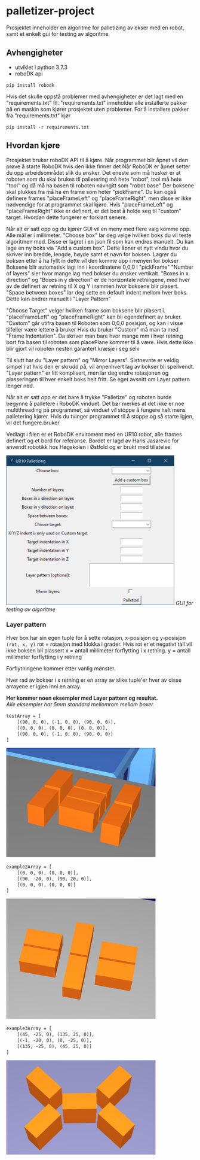 # palletizer-project
Prosjektet inneholder en algoritme for palletizing av ekser med en robot, samt et enkelt gui for testing av algoritme.

## Avhengigheter
- utviklet i python 3.7.3
- roboDK api
```
pip install robodk
```

Hvis det skulle oppstå problemer med avhengigheter er det lagt med en "requirements.txt" fil.
"requirements.txt" inneholder alle installerte pakker på en maskin som kjører prosjektet uten problemer.
For å installere pakker fra "requirements.txt" kjør
```
pip install -r requirements.txt
```

## Hvordan kjøre
Prosjektet bruker roboDK API til å kjøre. Når programmet blir åpnet vil den prøve å starte RoboDK hvis den ikke finner det
Når RoboDK er åpnet setter du opp arbeidsområdet slik du ønsker. Det eneste som må husker er at roboten som du skal brukes til palletering må hete "robot", tool må hete "tool" og då må ha basen til roboten navngitt som "robot base"
Der boksene skal plukkes fra må ha en frame som heter "pickFrame". Du kan også definere frames "placeFrameLeft" og "placeFrameRight", men disse er ikke nødvendige for at programmet skal kjøre.
Hvis "placeFrameLeft" og "placeFrameRight" ikke er definert, er det best å holde seg til "custom" target. Hvordan dette fungerer er forklart senere. 

Når alt er satt opp og du kjører GUI vil en meny med flere valg komme opp. Alle mål er i millimeter.
"Choose box" lar deg velge hvilken boks du vil teste algoritmen med. Disse er lagret i en json fil som kan endres manuelt.
Du kan lage en ny boks via "Add a custom box". Dette åpner et nytt vindu hvor du skriver inn bredde, lengde, høyde samt et navn for boksen. Lagrer du boksen etter å ha fyllt in dette vil den komme opp i menyen for bokser
Boksene blir automatisk lagt inn i koordinatene 0,0,0 i "pickFrame"
"Number of layers" sier hvor mange lag med bokser du ønsker vertikalt. "Boxes in x direction"  og "Boxes in y direction" er de horizontale retningene, med hver av de definert av retning til X og Y i rammen hvor boksene blir plasert.
"Space between boxes" lar deg sette en default indent mellom hver boks. Dette kan endrer manuelt i "Layer Pattern"

"Choose Target" velger hvilken frame som boksene blir plasert i. "placeFrameLeft" og "placeFrameRight" kan bli egendefinert av bruker. "Custom" går utifra basen til Roboten som 0,0,0 posisjon, og kan i visse tilfeller være lettere å bruker
Hvis du bruker "Custom" må man ta med "Frame Indentation". Da skriver man bare hvor mange mm i hver retning bort fra basen til roboten som placePlane kommer til å være. Hvis dette ikke blir gjort vil roboten nesten garantert kræsje i seg selv

Til slutt har du "Layer pattern" og "Mirror Layers". Sistnevnte er veldig simpel i at hvis den er skrudd på, vil annenhvert lag av bokser bli speilvendt.
"Layer pattern" er litt komplisert, men lar deg endre rotasjonen og plasseringen til hver enkelt boks helt fritt. Se eget avsnitt om Layer pattern lenger ned.

Når alt er satt opp er det bare å trykke "Palletize" og roboten burde begynne å palletere i RoboDK vinduet.
Det bør merkes at det ikke er noe multithreading på programmet, så vinduet vil stoppe å fungere helt mens palletering kjører. Hvis du tvinger programmet til å stoppe og så starte igjen, vil det fungere.bruker

Vedlagt i filen er et RoboDK enviroment med en UR10 robot, alle frames definert og et bord for referanse. Bordet er lagd av Haris Jasarevic for anvendt robotikk hos Høgskolen i Østfold og er brukt med tillatelse.

<img src="./bilder/GUI.PNG" height="400"><break>
*GUI for testing av algoritme*

### Layer pattern
Hver box har sin egen tuple for å sette rotasjon, x-posisjon og y-posisjon
`(rot, x, y)`
rot = rotasjon med klokka i grader. Hvis rot er et negativt tall vil ikke boksen bli plassert
x = antall millimeter forflytting i x retning. 
y = antall millimeter forflytting i y retning`

Forflytningene kommer etter vanlig mønster.

Hver rad av bokser i x retning er en array av slike tuple'er
hver av disse arrayene er igjen inni en array.

**Her kommer noen eksempler med Layer pattern og resultat.**  
*Alle eksempler har 5mm standard mellomrom mellom boxer.*

```
testArray = [
    [(90, 0, 0), (-1, 0, 0), (90, 0, 0)],
    [(0, 0, 0), (0, 0, 0), (0, 0, 0)],
    [(90, 0, 0), (-1, 0, 0), (90, 0, 0)]
]
```
<img src="./bilder/example1.PNG" width="400">



```
example2Array = [
    [(0, 0, 0), (0, 0, 0)],
    [(90, -20, 0), (90, 20, 0)],
    [(0, 0, 0), (0, 0, 0)]
]
```
<img src="./bilder/example2.PNG" width="400">

```
example3Array = [
    [(45, -25, 0), (135, 25, 0)],
    [(-1, -20, 0), (0, -25, 0)],
    [(135, -25, 0), (45, 25, 0)]
]
```

<img src="./bilder/example3.PNG" width="400">